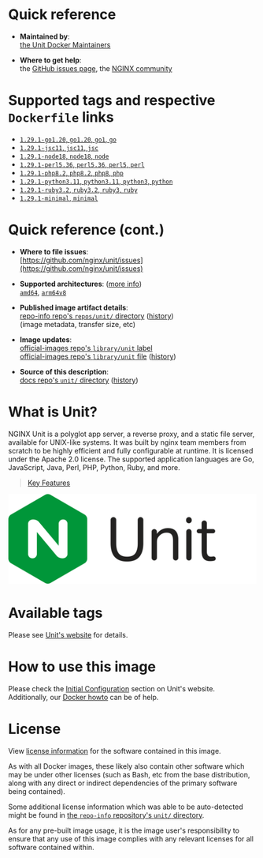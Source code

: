 <!--

********************************************************************************

WARNING:

    DO NOT EDIT "unit/README.md"

    IT IS AUTO-GENERATED

    (from the other files in "unit/" combined with a set of templates)

********************************************************************************

-->

# Quick reference

-	**Maintained by**:  
	[the Unit Docker Maintainers](https://github.com/nginx/unit)

-	**Where to get help**:  
	the [GitHub issues page](https://github.com/nginx/unit/issues), the [NGINX community](https://nginxcommunity.slack.com/)

# Supported tags and respective `Dockerfile` links

-	[`1.29.1-go1.20`, `go1.20`, `go1`, `go`](https://github.com/nginx/unit/blob/b9bc222021e77bbdfb12576b3e315b962cf6b399/pkg/docker/Dockerfile.go1.20)
-	[`1.29.1-jsc11`, `jsc11`, `jsc`](https://github.com/nginx/unit/blob/b9bc222021e77bbdfb12576b3e315b962cf6b399/pkg/docker/Dockerfile.jsc11)
-	[`1.29.1-node18`, `node18`, `node`](https://github.com/nginx/unit/blob/b9bc222021e77bbdfb12576b3e315b962cf6b399/pkg/docker/Dockerfile.node18)
-	[`1.29.1-perl5.36`, `perl5.36`, `perl5`, `perl`](https://github.com/nginx/unit/blob/b9bc222021e77bbdfb12576b3e315b962cf6b399/pkg/docker/Dockerfile.perl5.36)
-	[`1.29.1-php8.2`, `php8.2`, `php8`, `php`](https://github.com/nginx/unit/blob/b9bc222021e77bbdfb12576b3e315b962cf6b399/pkg/docker/Dockerfile.php8.2)
-	[`1.29.1-python3.11`, `python3.11`, `python3`, `python`](https://github.com/nginx/unit/blob/b9bc222021e77bbdfb12576b3e315b962cf6b399/pkg/docker/Dockerfile.python3.11)
-	[`1.29.1-ruby3.2`, `ruby3.2`, `ruby3`, `ruby`](https://github.com/nginx/unit/blob/b9bc222021e77bbdfb12576b3e315b962cf6b399/pkg/docker/Dockerfile.ruby3.2)
-	[`1.29.1-minimal`, `minimal`](https://github.com/nginx/unit/blob/b9bc222021e77bbdfb12576b3e315b962cf6b399/pkg/docker/Dockerfile.minimal)

# Quick reference (cont.)

-	**Where to file issues**:  
	[https://github.com/nginx/unit/issues](https://github.com/nginx/unit/issues)

-	**Supported architectures**: ([more info](https://github.com/docker-library/official-images#architectures-other-than-amd64))  
	[`amd64`](https://hub.docker.com/r/amd64/unit/), [`arm64v8`](https://hub.docker.com/r/arm64v8/unit/)

-	**Published image artifact details**:  
	[repo-info repo's `repos/unit/` directory](https://github.com/docker-library/repo-info/blob/master/repos/unit) ([history](https://github.com/docker-library/repo-info/commits/master/repos/unit))  
	(image metadata, transfer size, etc)

-	**Image updates**:  
	[official-images repo's `library/unit` label](https://github.com/docker-library/official-images/issues?q=label%3Alibrary%2Funit)  
	[official-images repo's `library/unit` file](https://github.com/docker-library/official-images/blob/master/library/unit) ([history](https://github.com/docker-library/official-images/commits/master/library/unit))

-	**Source of this description**:  
	[docs repo's `unit/` directory](https://github.com/docker-library/docs/tree/master/unit) ([history](https://github.com/docker-library/docs/commits/master/unit))

# What is Unit?

NGINX Unit is a polyglot app server, a reverse proxy, and a static file server, available for UNIX-like systems. It was built by nginx team members from scratch to be highly efficient and fully configurable at runtime. It is licensed under the Apache 2.0 license. The supported application languages are Go, JavaScript, Java, Perl, PHP, Python, Ruby, and more.

> [Key Features](https://unit.nginx.org/#key-features)

![logo](https://raw.githubusercontent.com/docker-library/docs/d6e69ebb56fe6890bd6ec587295ff1d67e2849fe/unit/logo.svg?sanitize=true)

# Available tags

Please see [Unit's website](http://unit.nginx.org/installation/#docker-images) for details.

# How to use this image

Please check the [Initial Configuration](http://unit.nginx.org/installation/#initial-configuration) section on Unit's website. Additionally, our [Docker howto](http://unit.nginx.org/howto/docker/) can be of help.

# License

View [license information](https://raw.githubusercontent.com/nginx/unit/master/LICENSE) for the software contained in this image.

As with all Docker images, these likely also contain other software which may be under other licenses (such as Bash, etc from the base distribution, along with any direct or indirect dependencies of the primary software being contained).

Some additional license information which was able to be auto-detected might be found in [the `repo-info` repository's `unit/` directory](https://github.com/docker-library/repo-info/tree/master/repos/unit).

As for any pre-built image usage, it is the image user's responsibility to ensure that any use of this image complies with any relevant licenses for all software contained within.
